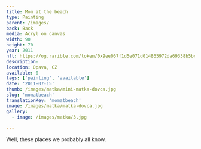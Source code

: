 ```yaml
---
title: Mom at the beach
type: Painting
parent: /images/
back: Back
media: Acryl on canvas
width: 90
height: 70
year: 2011
nft: https://og.rarible.com/token/0x9ee067f1d5e071d014865972da69338b5bcdb246:43734702888156210097807191621251770477089412981983422281406974448217427542021
description: 
location: Opava, CZ
available: 0
tags: ['painting', 'available']
date: '2011-07-15'
thumb: /images/matka/mini-matka-dovca.jpg
slug: 'momatbeach'
translationKey: 'momatbeach'
image: /images/matka/matka-dovca.jpg
gallery:
  - image: /images/matka/3.jpg
  
---
```

Well, these places we probably all know.
